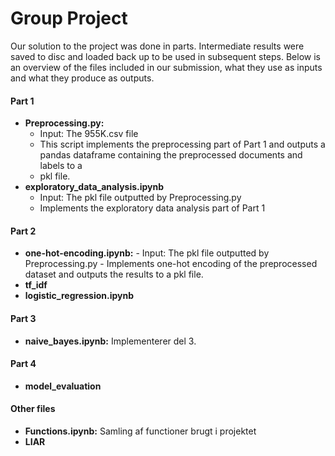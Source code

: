 # Group Project

Our solution to the project was done in parts. Intermediate results were saved to disc and loaded back up to be used in subsequent steps. Below is an overview of the files included in our submission, what they use as inputs and what they produce as outputs.

#### Part 1
- **Preprocessing.py:**
    - Input: The 955K.csv file
    - This script implements the preprocessing part of Part 1 and outputs a pandas dataframe containing the preprocessed documents and labels to a
    - pkl file.
- **exploratory_data_analysis.ipynb**
    - Input: The pkl file outputted by Preprocessing.py
    - Implements the exploratory data analysis part of Part 1
#### Part 2
- **one-hot-encoding.ipynb:**
      - Input: The pkl file outputted by Preprocessing.py
      - Implements one-hot encoding of the preprocessed dataset and outputs the results to a pkl file.
- **tf_idf**
- **logistic_regression.ipynb**
#### Part 3
- **naive_bayes.ipynb:** Implementerer del 3.

#### Part 4
- **model_evaluation**

#### Other files
- **Functions.ipynb:** Samling af functioner brugt i projektet
- **LIAR**
